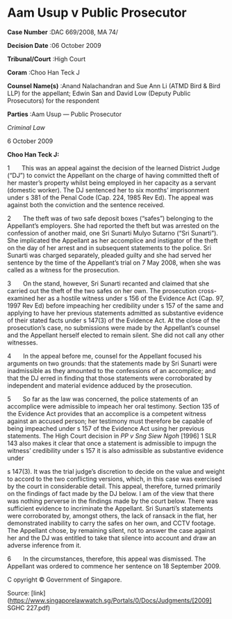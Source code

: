 # Aam Usup v Public Prosecutor 



**Case Number** :DAC 669/2008, MA 74/ 

**Decision Date** :06 October 2009 

**Tribunal/Court** :High Court 

**Coram** :Choo Han Teck J 

**Counsel Name(s)** :Anand Nalachandran and Sue Ann Li (ATMD Bird & Bird LLP) for the appellant; Edwin San and David Low (Deputy Public Prosecutors) for the respondent 

**Parties** :Aam Usup — Public Prosecutor 

_Criminal Law_ 

6 October 2009 

**Choo Han Teck J:** 

1       This was an appeal against the decision of the learned District Judge (“DJ”) to convict the Appellant on the charge of having committed theft of her master’s property whilst being employed in her capacity as a servant (domestic worker). The DJ sentenced her to six months’ imprisonment under s 381 of the Penal Code (Cap. 224, 1985 Rev Ed). The appeal was against both the conviction and the sentence received. 

2       The theft was of two safe deposit boxes (“safes”) belonging to the Appellant’s employers. She had reported the theft but was arrested on the confession of another maid, one Sri Sunarti Mulyo Sutarno (“Sri Sunarti”). She implicated the Appellant as her accomplice and instigator of the theft on the day of her arrest and in subsequent statements to the police. Sri Sunarti was charged separately, pleaded guilty and she had served her sentence by the time of the Appellant’s trial on 7 May 2008, when she was called as a witness for the prosecution. 

3       On the stand, however, Sri Sunarti recanted and claimed that she carried out the theft of the two safes on her own. The prosecution cross-examined her as a hostile witness under s 156 of the Evidence Act (Cap. 97, 1997 Rev Ed) before impeaching her credibility under s 157 of the same and applying to have her previous statements admitted as substantive evidence of their stated facts under s 147(3) of the Evidence Act. At the close of the prosecution’s case, no submissions were made by the Appellant’s counsel and the Appellant herself elected to remain silent. She did not call any other witnesses. 

4       In the appeal before me, counsel for the Appellant focused his arguments on two grounds: that the statements made by Sri Sunarti were inadmissible as they amounted to the confessions of an accomplice; and that the DJ erred in finding that those statements were corroborated by independent and material evidence adduced by the prosecution. 

5       So far as the law was concerned, the police statements of an accomplice were admissible to impeach her oral testimony. Section 135 of the Evidence Act provides that an accomplice is a competent witness against an accused person; her testimony must therefore be capable of being impeached under s 157 of the Evidence Act using her previous statements. The High Court decision in _PP v Sng Siew Ngoh_ <span class="citation">[1996] 1 SLR 143</span> also makes it clear that once a statement is admissible to impugn the witness’ credibility under s 157 it is also admissible as substantive evidence under 


s 147(3). It was the trial judge’s discretion to decide on the value and weight to accord to the two conflicting versions, which, in this case was exercised by the court in considerable detail. This appeal, therefore, turned primarily on the findings of fact made by the DJ below. I am of the view that there was nothing perverse in the findings made by the court below. There was sufficient evidence to incriminate the Appellant. Sri Sunarti’s statements were corroborated by, amongst others, the lack of ransack in the flat, her demonstrated inability to carry the safes on her own, and CCTV footage. The Appellant chose, by remaining silent, not to answer the case against her and the DJ was entitled to take that silence into account and draw an adverse inference from it. 

6       In the circumstances, therefore, this appeal was dismissed. The Appellant was ordered to commence her sentence on 18 September 2009. 

 C opyright © Government of Singapore. 


Source: [link](https://www.singaporelawwatch.sg/Portals/0/Docs/Judgments/[2009] SGHC 227.pdf)
